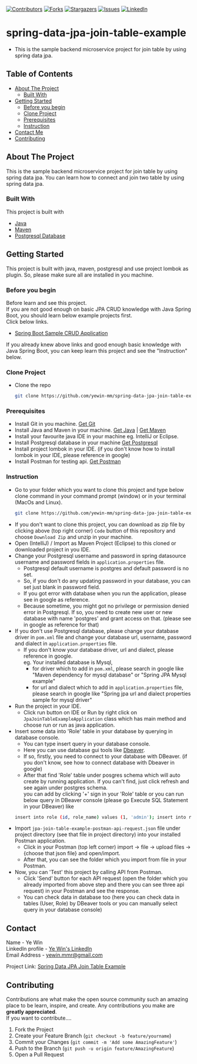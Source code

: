<!-- PROJECT SHIELDS -->
<!--
*** I'm using markdown "reference style" links for readability.
*** Reference links are enclosed in brackets [ ] instead of parentheses ( ).
*** See the bottom of this document for the declaration of the reference variables
*** for contributors-url, forks-url, etc. This is an optional, concise syntax you may use.
*** https://www.markdownguide.org/basic-syntax/#reference-style-links
-->
[![Contributors][contributors-shield]][contributors-url]
[![Forks][forks-shield]][forks-url]
[![Stargazers][stars-shield]][stars-url]
[![Issues][issues-shield]][issues-url]
[![LinkedIn][linkedin-shield]][linkedin-url]

<!-- MARKDOWN LINKS & IMAGES -->
<!-- https://www.markdownguide.org/basic-syntax/#reference-style-links -->
[contributors-shield]: https://img.shields.io/github/contributors/yewin-mm/spring-data-jpa-join-table-example.svg?style=for-the-badge
[contributors-url]: https://github.com/yewin-mm/spring-data-jpa-join-table-example/graphs/contributors
[forks-shield]: https://img.shields.io/github/forks/yewin-mm/spring-data-jpa-join-table-example.svg?style=for-the-badge
[forks-url]: https://github.com/yewin-mm/spring-data-jpa-join-table-example/network/members
[stars-shield]: https://img.shields.io/github/stars/yewin-mm/spring-data-jpa-join-table-example.svg?style=for-the-badge
[stars-url]: https://github.com/yewin-mm/spring-data-jpa-join-table-example/stargazers
[issues-shield]: https://img.shields.io/github/issues/yewin-mm/spring-data-jpa-join-table-example.svg?style=for-the-badge
[issues-url]: https://github.com/yewin-mm/spring-data-jpa-join-table-example/issues
[linkedin-shield]: https://img.shields.io/badge/-LinkedIn-black.svg?style=for-the-badge&logo=linkedin&colorB=555
[linkedin-url]: https://www.linkedin.com/in/ye-win-1a33a292/
[product-screenshot]: images/screenshot.png

# spring-data-jpa-join-table-example
* This is the sample backend microservice project for join table by using spring data jpa.

<!-- TABLE OF CONTENTS -->
## Table of Contents
- [About The Project](#about-the-project)
    - [Built With](#built-with)
- [Getting Started](#getting-started)
    - [Before you begin](#before-you-begin)
    - [Clone Project](#clone-project)
    - [Prerequisites](#prerequisites)
    - [Instruction](#instruction)
- [Contact Me](#contact)
- [Contributing](#Contributing)


## About The Project
This is the sample backend microservice project for join table by using spring data jpa.
You can learn how to connect and join two table by using spring data jpa.


### Built With
This project is built with
* [Java](https://www.oracle.com/au/java/technologies/javase/javase-jdk8-downloads.html)
* [Maven](https://maven.apache.org/download.cgi)
* [Postgresql Database](https://www.postgresql.org/download/)


## Getting Started
This project is built with java, maven, postgresql and use project lombok as plugin.
So, please make sure all are installed in you machine.

### Before you begin
Before learn and see this project. <br>
If you are not good enough on basic JPA CRUD knowledge with Java Spring Boot, you should learn below example projects first. <br>
Click below links.
* [Spring Boot Sample CRUD Application](https://github.com/yewin-mm/spring-boot-sample-crud)


If you already knew above links and good enough basic knowledge with Java Spring Boot, you can keep learn this project and see the "Instruction" below.


### Clone Project
* Clone the repo
   ```sh
   git clone https://github.com/yewin-mm/spring-data-jpa-join-table-example.git
  
### Prerequisites
* Install Git in you machine. [Get Git](https://git-scm.com/downloads)
* Install Java and Maven in your machine. [Get Java](https://www.oracle.com/au/java/technologies/javase/javase-jdk8-downloads.html) | [Get Maven](https://maven.apache.org/download.cgi)
* Install your favourite java IDE in your machine eg. IntelliJ or Eclipse.
* Install Postgresql database in your machine [Get Postgresql](https://www.postgresql.org/download/)
* Install project lombok in your IDE. (if you don't know how to install lombok in your IDE, please reference in google)
* Install Postman for testing api. [Get Postman](https://www.postman.com/)


### Instruction
* Go to your folder which you want to clone this project and type below clone command in your command prompt (window) or in your terminal (MacOs and Linux).
    ```sh
   git clone https://github.com/yewin-mm/spring-data-jpa-join-table-example.git
* If you don't want to clone this project, you can download as zip file by clicking above (top right corner) `Code` button of this repository and choose `Download Zip` and unzip in your machine. 
* Open (IntelliJ) / Import as Maven Project (Eclipse) to this cloned or downloaded project in you IDE.
* Change your Postgresql username and password in spring datasource username and password fields in `application.properties` file. 
    * Postgresql default username is postgres and default password is no set. 
    * So, if you don't do any updating password in your database, you can set just blank in password field.
    * If you got error with database when you run the application, please see in google as reference. 
    * Because sometime, you might got no privilege or permission denied error in Postgresql. If so, you need to create new user or new database with name 'postgres' and grant access on that. (please see in google as reference for that)
* If you don't use Postgresql database, please change your database driver in `pom.xml` file and change your database url, username, password and dialect in `application.properties` file. 
    * If you don't know your database driver, url and dialect, please reference in google. <br> eg. Your installed database is Mysql, 
        * for driver which to add in `pom.xml`, please search in google like "Maven dependency for mysql database" or "Spring JPA Mysql example" 
        * for url and dialect which to add in `application.properties` file, please search in google like "Spring jpa url and dialect properties sample for mysql driver"
* Run the project in your IDE.
    * Click run button on IDE or Run by right click on `JpaJoinTableExampleApplication` class which has main method and choose run or run as java application.
* Insert some data into 'Role' table in your database by querying in database console.
    * You can type insert query in your database console.
    * Here you can use database gui tools like [Dbeaver](https://dbeaver.io/).
    * If so, firstly, you need to connect to your database with DBeaver. (if you don't know, see how to connect database with Dbeaver in google)
    * After that find 'Role' table under posgres schema which will auto create by running application. If you can't find, just click refresh and see again under postgres schema. <br>
        you can add by clicking '+' sign in your 'Role' table or you can run below query in DBeaver console (please go Execute SQL Statement in your DBeaver) like
  ```sh 
  insert into role (id, role_name) values (1, 'admin'); insert into role (id, role_name) values (2, 'normal user');

* Import `jpa-join-table-example-postman-api-request.json` file under project directory (see that file in project directory) into your installed Postman application.
    * Click in your Postman (top left corner) import -> file -> upload files -> {choose that json file} and open/import.
    * After that, you can see the folder which you import from file in your Postman.
* Now, you can 'Test' this project by calling API from Postman.
    * Click 'Send' button for each API request (open the folder which you already imported from above step and there you can see three api request) in your Postman and see the response. 
    * You can check data in database too (here you can check data in tables (User, Role) by DBeaver tools or you can manually select query in your database console)


## Contact
Name - Ye Win <br> LinkedIn profile -  [Ye Win's LinkedIn](https://www.linkedin.com/in/ye-win-1a33a292/)  <br> Email Address - yewin.mmr@gmail.com

Project Link: [Spring Data JPA Join Table Example](https://github.com/yewin-mm/spring-data-jpa-join-table-example)


## Contributing
Contributions are what make the open source community such an amazing place to be learn, inspire, and create. Any contributions you make are **greatly appreciated**.
<br>If you want to contribute....
1. Fork the Project
2. Create your Feature Branch (`git checkout -b feature/yourname`)
3. Commit your Changes (`git commit -m 'Add some AmazingFeature'`)
4. Push to the Branch (`git push -u origin feature/AmazingFeature`)
5. Open a Pull Request

